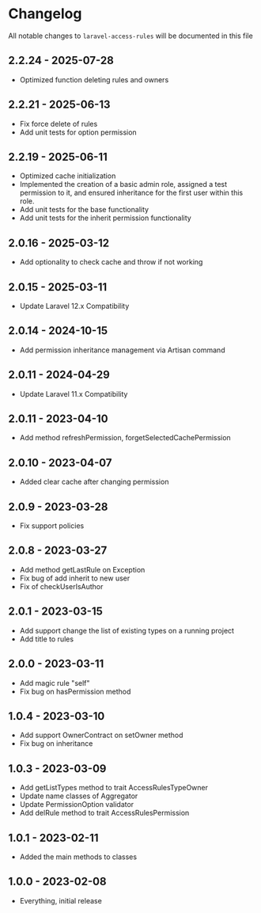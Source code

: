 # Changelog

All notable changes to `laravel-access-rules` will be documented in this file

## 2.2.24 - 2025-07-28

- Optimized function deleting rules and owners

## 2.2.21 - 2025-06-13

- Fix force delete of rules
- Add unit tests for option permission

## 2.2.19 - 2025-06-11

- Optimized cache initialization
- Implemented the creation of a basic admin role,
  assigned a test permission to it,
  and ensured inheritance for the first user within this role.
- Add unit tests for the base functionality
- Add unit tests for the inherit permission functionality

## 2.0.16 - 2025-03-12

- Add optionality to check cache and throw if not working

## 2.0.15 - 2025-03-11

- Update Laravel 12.x Compatibility

## 2.0.14 - 2024-10-15

- Add permission inheritance management via Artisan command

## 2.0.11 - 2024-04-29

- Update Laravel 11.x Compatibility

## 2.0.11 - 2023-04-10

- Add method refreshPermission, forgetSelectedCachePermission

## 2.0.10 - 2023-04-07

- Added clear cache after changing permission

## 2.0.9 - 2023-03-28

- Fix support policies

## 2.0.8 - 2023-03-27

- Add method getLastRule on Exception
- Fix bug of add inherit to new user
- Fix of checkUserIsAuthor

## 2.0.1 - 2023-03-15

- Add support change the list of existing types on a running project
- Add title to rules

## 2.0.0 - 2023-03-11

- Add magic rule "self"
- Fix bug on hasPermission method

## 1.0.4 - 2023-03-10

- Add support OwnerContract on setOwner method
- Fix bug on inheritance

## 1.0.3 - 2023-03-09

- Add getListTypes method to trait AccessRulesTypeOwner
- Update name classes of Aggregator
- Update PermissionOption validator
- Add delRule method to trait AccessRulesPermission

## 1.0.1 - 2023-02-11

- Added the main methods to classes


## 1.0.0 - 2023-02-08

- Everything, initial release
